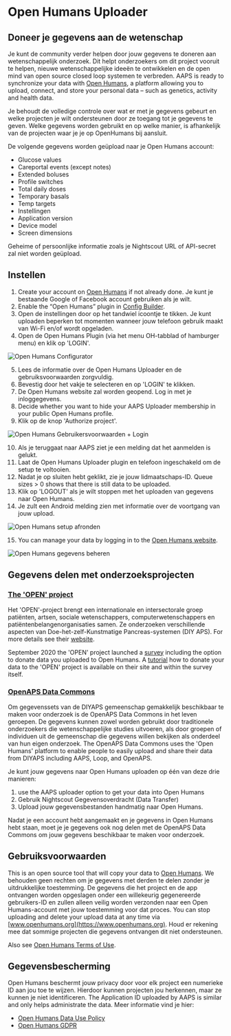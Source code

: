 # Open Humans Uploader

## Doneer je gegevens aan de wetenschap

Je kunt de community verder helpen door jouw gegevens te doneren aan wetenschappelijk onderzoek. Dit helpt onderzoekers om dit project vooruit te helpen, nieuwe wetenschappelijke ideeën te ontwikkelen en de open mind van open source closed loop systemen te verbreden. AAPS is ready to synchronize your data with [Open Humans](https://www.openhumans.org), a platform allowing you to upload, connect, and store your personal data – such as genetics, activity and health data.

Je behoudt de volledige controle over wat er met je gegevens gebeurt en welke projecten je wilt ondersteunen door ze toegang tot je gegevens te geven. Welke gegevens worden gebruikt en op welke manier, is afhankelijk van de projecten waar je je op OpenHumans bij aansluit.

De volgende gegevens worden geüpload naar je Open Humans account:

- Glucose values
- Careportal events (except notes)
- Extended boluses
- Profile switches
- Total daily doses
- Temporary basals
- Temp targets
- Instellingen
- Application version
- Device model
- Screen dimensions

Geheime of persoonlijke informatie zoals je Nightscout URL of API-secret zal niet worden geüpload.

## Instellen

1. Create your account on [Open Humans](https://www.openhumans.org) if not already done. Je kunt je bestaande Google of Facebook account gebruiken als je wilt.
2. Enable the “Open Humans” plugin in [Config Builder](../Configuration/Config-Builder.md).
3. Open de instellingen door op het tandwiel icoontje te tikken. Je kunt uploaden beperken tot momenten wanneer jouw telefoon gebruik maakt van Wi-Fi en/of wordt opgeladen.
4. Open de Open Humans Plugin (via het menu OH-tabblad of hamburger menu) en klik op 'LOGIN'.

![Open Humans Configurator](../images/OHUploader1.png)

5. Lees de informatie over de Open Humans Uploader en de gebruiksvoorwaarden zorgvuldig.
6. Bevestig door het vakje te selecteren en op 'LOGIN' te klikken.
7. De Open Humans website zal worden geopend. Log in met je inloggegevens.
8. Decide whether you want to hide your AAPS Uploader membership in your public Open Humans profile.
9. Klik op de knop 'Authorize project'.

![Open Humans Gebruikersvoorwaarden + Login](../images/OHUploader2.png)

10. Als je teruggaat naar AAPS ziet je een melding dat het aanmelden is gelukt.
11. Laat de Open Humans Uploader plugin en telefoon ingeschakeld om de setup te voltooien.
12. Nadat je op sluiten hebt geklikt, zie je jouw lidmaatschaps-ID. Queue sizes > 0 shows that there is still data to be uploaded.
13. Klik op 'LOGOUT' als je wilt stoppen met het uploaden van gegevens naar Open Humans.
14. Je zult een Android melding zien met informatie over de voortgang van jouw upload.

![Open Humans setup afronden](../images/OHUploader3.png)

15. You can manage your data by logging in to the [Open Humans website](https://www.openhumans.org).

![Open Humans gegevens beheren](../images/OHWeb.png)

## Gegevens delen met onderzoeksprojecten

### [The 'OPEN' project](https://www.open-diabetes.eu/)

Het 'OPEN'-project brengt een internationale en intersectorale groep patiënten, artsen, sociale wetenschappers, computerwetenschappers en patiëntenbelangenorganisaties samen. Ze onderzoeken verschillende aspecten van Doe-het-zelf-Kunstmatige Pancreas-systemen (DIY APS). For more details see their [website](https://www.open-diabetes.eu/).

September 2020 the 'OPEN' project launched a [survey](https://survey.open-diabetes.eu/) including the option to donate data you uploaded to Open Humans. A [tutorial](https://open-diabetes.eu/en/open-survey/survey-tutorials/) how to donate your data to the 'OPEN' project is available on their site and within the survey itself.

### [OpenAPS Data Commons](https://www.openhumans.org/activity/openaps-data-commons/)

Om gegevenssets van de DIYAPS gemeenschap gemakkelijk beschikbaar te maken voor onderzoek is de OpenAPS Data Commons in het leven geroepen. De gegevens kunnen zowel worden gebruikt door traditionele onderzoekers die wetenschappelijke studies uitvoeren, als door groepen of individuen uit de gemeenschap die gegevens willen bekijken als onderdeel van hun eigen onderzoek. The OpenAPS Data Commons uses the 'Open Humans' platform to enable people to easily upload and share their data from DIYAPS including AAPS, Loop, and OpenAPS.

Je kunt jouw gegevens naar Open Humans uploaden op één van deze drie manieren:

1. use the AAPS uploader option to get your data into Open Humans
2. Gebruik Nightscout Gegevensoverdracht (Data Transfer)
3. Upload jouw gegevensbestanden handmatig naar Open Humans.

Nadat je een account hebt aangemaakt en je gegevens in Open Humans hebt staan, moet je je gegevens ook nog delen met de OpenAPS Data Commons om jouw gegevens beschikbaar te maken voor onderzoek.

## Gebruiksvoorwaarden

This is an open source tool that will copy your data to [Open Humans](https://www.openhumans.org). We behouden geen rechten om je gegevens met derden te delen zonder je uitdrukkelijke toestemming. De gegevens die het project en de app ontvangen worden opgeslagen onder een willekeurig gegenereerde gebruikers-ID en zullen alleen veilig worden verzonden naar een Open Humans-account met jouw toestemming voor dat proces. You can stop uploading and delete your upload data at any time via [www.openhumans.org](https://www.openhumans.org). Houd er rekening mee dat sommige projecten die gegevens ontvangen dit niet ondersteunen.

Also see [Open Humans Terms of Use](https://www.openhumans.org/terms/).

## Gegevensbescherming

Open Humans beschermt jouw privacy door voor elk project een numerieke ID aan jou toe te wijzen. Hierdoor kunnen projecten jou herkennen, maar ze kunnen je niet identificeren. The Application ID uploaded by AAPS is similar and only helps administrate the data. Meer informatie vind je hier:

- [Open Humans Data Use Policy](https://www.openhumans.org/data-use/)
- [Open Humans GDPR](https://www.openhumans.org/gdpr/)
